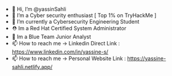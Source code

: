 - 👋 Hi, I’m @yassinSahli
- 👀 I’m a Cyber security enthusiast [ Top 1% on TryHackMe ]
- 🌱 I’m currently a Cybersecurity Engineering Student
- ⛑️ Im a Red Hat Certified System Administrator
- 🧢 Im a Blue Team Junior Analyst
- 📫 How to reach me -> Linkedin Direct Link : https://www.linkedin.com/in/yassine-s/
- 📫 How to reach me -> Personal Website Link : https://yassine-sahli.netlify.app/
